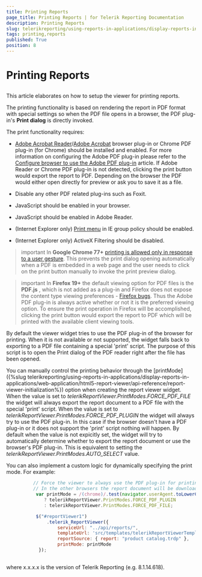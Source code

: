 ```yaml
---
title: Printing Reports
page_title: Printing Reports | for Telerik Reporting Documentation
description: Printing Reports
slug: telerikreporting/using-reports-in-applications/display-reports-in-applications/web-application/html5-report-viewer/printing-reports
tags: printing,reports
published: True
position: 8
---
```


# Printing Reports



## 

This article elaborates on how to setup the viewer for printing reports.
        

The printing functionality is based on rendering the report in PDF format with special settings so when
          the PDF file opens in a browser, the PDF plug-in's __Print dialog__ is directly invoked.
        

The print functionality requires:

* [Adobe Acrobat Reader](http://get.adobe.com/reader)/[Adobe Acrobat](http://acrobat.adobe.com)              browser plug-in or Chrome PDF plug-in (for Chrome) should be installed and enabled.
              For more information on configuring the Adobe PDF plug-in please refer to the
              [Configure browser to use the Adobe PDF plug-in](http://helpx.adobe.com/acrobat/kb/pdf-browser-plugin-configuration.html) article.
              If Adobe Reader or Chrome PDF plug-in is not detected, clicking the print button would export the report to PDF.
              Depending on the browser the PDF would either open directly for preview or ask you to save it as a file.
            

* Disable any other PDF related plug-ins such as Foxit.

* JavaScript should be enabled in your browser.

* JavaScript should be enabled in Adobe Reader.

* (Internet Explorer only) [Print menu](http://maximumpcguides.com/windows-7/disable-the-print-menu-in-internet-explorer/)              in IE group policy should be enabled.
            

* (Internet Explorer only) ActiveX Filtering should be disabled.

>important In  __Google Chrome 77+__ [printing is allowed only in response to a user gesture](https://pdfium.googlesource.com/pdfium.git/+/2021804f1b414c97667c03d7ab19daf66f6a19ef).            This prevents the print dialog opening automatically when a PDF is embedded in a web page            and the user needs to click on the print button manually to invoke the print preview dialog.          


>important In  __Firefox 19+__  the default viewing option for PDF files is the  __PDF.js__ ,            which is not added as a plug-in and Firefox does not expose the content type viewing preferences - [Firefox bugs](https://bugzilla.mozilla.org/show_bug.cgi?id=840439).            Thus the Adobe PDF plug-in is always active whether or not it is the preferred viewing option.            To ensure the print operation in Firefox will be accomplished, clicking the print button would            export the report to PDF which will be printed with the available client viewing tools.          


By default the viewer widget tries to use the PDF plug-in of the browser for printing. When it is not available
          or not supported, the widget falls back to exporting to a PDF file containing a special 'print'
          script. The purpose of this script is to open the Print dialog of the PDF reader right after the file has been opened.
        

You can manually control the printing behavior through the
          [printMode]({%slug telerikreporting/using-reports-in-applications/display-reports-in-applications/web-application/html5-report-viewer/api-reference/report-viewer-initialization%})          option when creating the report viewer widget. When the value is set to
          *telerikReportViewer.PrintModes.FORCE_PDF_FILE* the widget
          will always export the report document to a PDF file with the special 'print'
          script. When the value is set to *telerikReportViewer.PrintModes.FORCE_PDF_PLUGIN*          the widget will always try to use the PDF plug-in. In this case if the browser doesn't have a PDF plug-in or
          it does not support the 'print' script nothing will happen. By default when the value is not expicitly set,
          the widget will try to automatically determine whether to export the report document or use the browser's
          PDF plug-in. This is equivalent to setting the *telerikReportViewer.PrintModes.AUTO_SELECT*          value.
        

You can also implement a custom logic for dynamically specifying the print mode. For example:

	
````js
          // Force the viewer to always use the PDF plug-in for printing in Chrome browser.
          // In the other browsers the report document will be downloaded as a PDF file:
           var printMode = /(chrome)/.test(navigator.userAgent.toLowerCase()) 
              ? telerikReportViewer.PrintModes.FORCE_PDF_PLUGIN 
              : telerikReportViewer.PrintModes.FORCE_PDF_FILE;

           $("#reportViewer1")
               .telerik_ReportViewer({
                   serviceUrl: "../api/reports/",
                   templateUrl: 'src/templates/telerikReportViewerTemplate-x.x.x.x.html',
                   reportSource: { report: "product catalog.trdp" },
                   printMode: printMode
            });
          
````



where x.x.x.x is the version of Telerik Reporting (e.g. 8.1.14.618).
